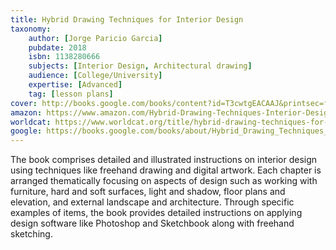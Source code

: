 ```yaml
---
title: Hybrid Drawing Techniques for Interior Design
taxonomy:
	author: [Jorge Paricio Garcia]
	pubdate: 2018
	isbn: 1138280666
	subjects: [Interior Design, Architectural drawing]
	audience: [College/University]
	expertise: [Advanced]
	tag: [lesson plans]
cover: http://books.google.com/books/content?id=T3cwtgEACAAJ&printsec=frontcover&img=1&zoom=1&source=gbs_api
amazon: https://www.amazon.com/Hybrid-Drawing-Techniques-Interior-Design/dp/1138280674/ref=sr_1_1?keywords=Hybrid+drawing+techniques+for+interior+design&qid=1569875258&s=gateway&sr=8-1
worldcat: https://www.worldcat.org/title/hybrid-drawing-techniques-for-interior-design/oclc/967846638&referer=brief_results
google: https://books.google.com/books/about/Hybrid_Drawing_Techniques_for_Interior_D.html?hl=&id=T3cwtgEACAAJ
---
```

The book comprises detailed and illustrated instructions on interior design using techniques like freehand drawing and digital artwork. Each chapter is arranged thematically focusing on aspects of design such as working with furniture, hard and soft surfaces, light and shadow, floor plans and elevation, and external landscape and architecture. Through specific examples of items, the book provides detailed instructions on applying design software like Photoshop and Sketchbook along with freehand sketching.